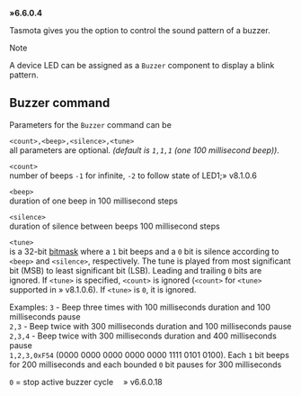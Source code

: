 **»6.6.0.4**

Tasmota gives you the option to control the sound pattern of a buzzer. 

> [!NOTE]
> A device LED can be assigned as a `Buzzer` component to display a blink pattern.

## Buzzer command
Parameters for the `Buzzer` command can be

`<count>,<beep>,<silence>,<tune>`    
all parameters are optional. *(default is `1,1,1` (one 100 millisecond beep))*.

`<count>`   
number of beeps
`-1` for infinite, `-2` to follow state of LED1;» v8.1.0.6

`<beep>`    
duration of one beep in 100 millisecond steps

`<silence>`   
duration of silence between beeps 100 millisecond steps

`<tune>`    
is a 32-bit [bitmask](https://en.wikipedia.org/wiki/Mask_(computing)#Masking_bits_to_1) where a `1` bit beeps and a `0` bit is silence according to `<beep>` and `<silence>`, respectively. The tune is played from most significant bit (MSB) to least significant bit (LSB). Leading and trailing `0` bits are ignored. If `<tune>` is specified, `<count>` is ignored (`<count>` for `<tune>` supported in » v8.1.0.6). If `<tune>` is `0`, it is ignored.

Examples:
`3` - Beep three times with 100 milliseconds duration and 100 milliseconds pause<BR>
`2,3` - Beep twice with 300 milliseconds duration and 100 milliseconds pause<BR>`2,3,4` - Beep twice with 300 milliseconds duration and 400 milliseconds pause<BR>`1,2,3,0xF54` (0000 0000 0000 0000 0000 1111 0101 0100). Each `1` bit beeps for 200 milliseconds and each bounded `0` bit pauses for 300 milliseconds


`0` = stop active buzzer cycle &emsp;» v6.6.0.18
